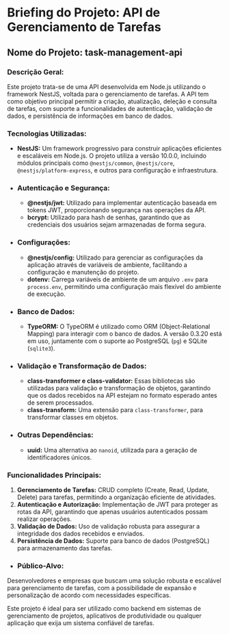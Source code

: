 # Briefing do Projeto: API de Gerenciamento de Tarefas

## Nome do Projeto: task-management-api

### Descrição Geral:
Este projeto trata-se de uma API desenvolvida em Node.js utilizando o framework NestJS, voltada para o gerenciamento de tarefas. A API tem como objetivo principal permitir a criação, atualização, deleção e consulta de tarefas, com suporte a funcionalidades de autenticação, validação de dados, e persistência de informações em banco de dados.

### Tecnologias Utilizadas:

- **NestJS:** Um framework progressivo para construir aplicações eficientes e escaláveis em Node.js. O projeto utiliza a versão 10.0.0, incluindo módulos principais como `@nestjs/common`, `@nestjs/core`, `@nestjs/platform-express`, e outros para configuração e infraestrutura.
  
- ### Autenticação e Segurança:
  - **@nestjs/jwt:** Utilizado para implementar autenticação baseada em tokens JWT, proporcionando segurança nas operações da API.
  - **bcrypt:** Utilizado para hash de senhas, garantindo que as credenciais dos usuários sejam armazenadas de forma segura.

- ### Configurações:
  - **@nestjs/config:** Utilizado para gerenciar as configurações da aplicação através de variáveis de ambiente, facilitando a configuração e manutenção do projeto.
  - **dotenv:** Carrega variáveis de ambiente de um arquivo `.env` para `process.env`, permitindo uma configuração mais flexível do ambiente de execução.

- ### Banco de Dados:
  - **TypeORM:** O TypeORM é utilizado como ORM (Object-Relational Mapping) para interagir com o banco de dados. A versão 0.3.20 está em uso, juntamente com o suporte ao PostgreSQL (`pg`) e SQLite (`sqlite3`).
  
- ### Validação e Transformação de Dados:
  - **class-transformer e class-validator:** Essas bibliotecas são utilizadas para validação e transformação de objetos, garantindo que os dados recebidos na API estejam no formato esperado antes de serem processados.
  - **class-transform:** Uma extensão para `class-transformer`, para transformar classes em objetos.

- ### Outras Dependências:
  - **uuid:** Uma alternativa ao `nanoid`, utilizada para a geração de identificadores únicos.

### Funcionalidades Principais:
1. **Gerenciamento de Tarefas:** CRUD completo (Create, Read, Update, Delete) para tarefas, permitindo a organização eficiente de atividades.
2. **Autenticação e Autorização:** Implementação de JWT para proteger as rotas da API, garantindo que apenas usuários autenticados possam realizar operações.
3. **Validação de Dados:** Uso de validação robusta para assegurar a integridade dos dados recebidos e enviados.
4. **Persistência de Dados:** Suporte para banco de dados (PostgreSQL) para armazenamento das tarefas.

 - ### Público-Alvo:
Desenvolvedores e empresas que buscam uma solução robusta e escalável para gerenciamento de tarefas, com a possibilidade de expansão e personalização de acordo com necessidades específicas.

Este projeto é ideal para ser utilizado como backend em sistemas de gerenciamento de projetos, aplicativos de produtividade ou qualquer aplicação que exija um sistema confiável de tarefas.
